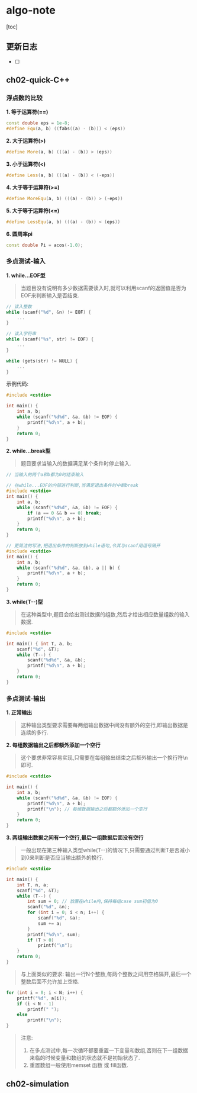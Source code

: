 # algo-note

[toc]

## 更新日志

- [ ]

## ch02-quick-C++

### 浮点数的比较

**1. 等于运算符(==)**

```cpp
const double eps = 1e-8;
#define Equ(a, b) ((fabs((a) - (b))) < (eps))
```

**2. 大于运算符(>)**

```cpp
#define More(a, b) (((a) - (b)) > (eps))
```

**3. 小于运算符(<)**

```cpp
#define Less(a, b) (((a) - (b)) < (-eps))
```

**4. 大于等于运算符(>=)**

```cpp
#define MoreEqu(a, b) (((a) - (b)) > (-eps))
```

**5. 大于等于运算符(<=)**

```cpp
#define LessEqu(a, b) (((a) - (b)) < (eps))
```

**6. 圆周率pi**

```cpp
const double Pi = acos(-1.0);
```

### 多点测试-输入

**1. while...EOF型**

> 当题目没有说明有多少数据需要读入时,就可以利用scanf的返回值是否为EOF来判断输入是否结束.

```cpp
// 读入整数
while (scanf("%d", &n) != EOF) {
    ...
}

// 读入字符串
while (scanf("%s", str) != EOF) {
    ...
}

while (gets(str) != NULL) {
    ...
}
```

示例代码:

```cpp
#include <cstdio>

int main() {
    int a, b;
    while (scanf("%d%d", &a, &b) != EOF) {
        printf("%d\n", a + b);
    }
    return 0;
}
```

**2. while...break型**

> 题目要求当输入的数据满足某个条件时停止输入.

```cpp
// 当输入的两个a和b都为0时结束输入

// 在while...EOF的内部进行判断,当满足退出条件时中断break
#include <cstdio>
int main() {
    int a, b;
    while (scanf("%d%d", &a, &b) != EOF) {
        if (a == 0 && b == 0) break;
        printf("%d\n", a + b);
    }
    return 0;
}

// 更简洁的写法,把退出条件的判断放到while语句,令其与scanf用逗号隔开
#include <cstdio>
int main() {
    int a, b;
    while (scanf("%d%d", &a, &b), a || b) {
        printf("%d\n", a + b);
    }
    return 0;
}

```

**3. while(T--)型**

> 在这种类型中,题目会给出测试数据的组数,然后才给出相应数量组数的输入数据.

```cpp
#include <cstdio>

int main() { int T, a, b;
    scanf("%d", &T);
    while (T--) {
        scanf("%d%d", &a, &b);
        printf("%d\n", a + b);
    }
    return 0;
}
```


### 多点测试-输出

**1. 正常输出**

> 这种输出类型要求需要每两组输出数据中间没有额外的空行,即输出数据是连续的多行.

**2. 每组数据输出之后都额外添加一个空行**

> 这个要求非常容易实现,只需要在每组输出结束之后额外输出一个换行符\n即可.

```cpp
#include <cstdio>

int main() {
    int a, b;
    while (scanf("%d%d", &a, &b) != EOF) {
        printf("%d\n", a + b);
        printf("\n"); // 每组数据输出之后都额外添加一个空行
    }
    return 0;
}
```

**3. 两组输出数据之间有一个空行,最后一组数据后面没有空行**

> 一般出现在第三种输入类型while(T--)的情况下,只需要通过判断T是否减小到0来判断是否应当输出额外的换行.

```cpp
#include <cstdio>

int main() { 
    int T, n, a;
    scanf("%d", &T);
    while (T--) {
        int sum = 0; // 放置在while内,保持每组case sum初值为0
        scanf("%d", &n);
        for (int i = 0; i < n; i++) {
            scanf("%d", &a);
            sum += a;
        }
        printf("%d\n", sum);
        if (T > 0)
            printf("\n");
    }
    return 0;
}
```

> 与上面类似的要求: 输出一行N个整数,每两个整数之间用空格隔开,最后一个整数后面不允许加上空格.

```cpp
for (int i = 0; i < N; i++) {
    printf("%d", a[i]);
    if (i < N - 1) 
        printf(" ");
    else
        printf("\n");
}
```

> 注意:
> 1. 在多点测试中,每一次循环都要重置一下变量和数组,否则在下一组数据来临的时候变量和数组的状态就不是初始状态了.
> 2. 重置数组一般使用memset 函数 或 fill函数.


## ch02-simulation

